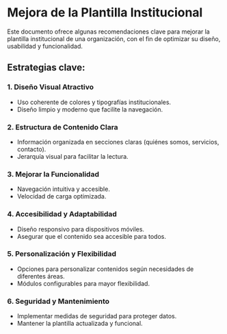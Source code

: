 # Mejora de la Plantilla Institucional

Este documento ofrece algunas recomendaciones clave para mejorar la plantilla institucional de una organización, con el fin de optimizar su diseño, usabilidad y funcionalidad.

## Estrategias clave:

### 1. Diseño Visual Atractivo
- Uso coherente de colores y tipografías institucionales.
- Diseño limpio y moderno que facilite la navegación.

### 2. Estructura de Contenido Clara
- Información organizada en secciones claras (quiénes somos, servicios, contacto).
- Jerarquía visual para facilitar la lectura.

### 3. Mejorar la Funcionalidad
- Navegación intuitiva y accesible.
- Velocidad de carga optimizada.

### 4. Accesibilidad y Adaptabilidad
- Diseño responsivo para dispositivos móviles.
- Asegurar que el contenido sea accesible para todos.

### 5. Personalización y Flexibilidad
- Opciones para personalizar contenidos según necesidades de diferentes áreas.
- Módulos configurables para mayor flexibilidad.

### 6. Seguridad y Mantenimiento
- Implementar medidas de seguridad para proteger datos.
- Mantener la plantilla actualizada y funcional.

